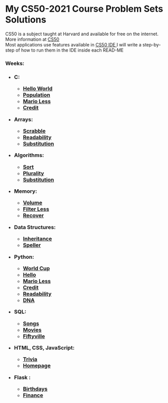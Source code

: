 # My CS50-2021 Course Problem Sets Solutions

CS50 is a subject taught at Harvard and available for free on the internet. More information at <a href="https://cs50.harvard.edu/x/2021/"> CS50 </a> </br>
Most applications use features available in <a href="https://ide.cs50.io/">CS50 IDE </a> I will write a step-by-step of how to run them in the IDE inside each READ-ME

<h3> Weeks: <h3>

* C:
  * <a href= "https://github.com/joaovrds15/My-CS50-Solutions/blob/master/lab1/hello.c">Hello World </a>
  * <a href = "https://github.com/joaovrds15/My-CS50-Solutions/blob/master/lab1/population.c"> Population </a>
  * <a href = "https://github.com/joaovrds15/My-CS50-Solutions/blob/master/pset1/mario.c"> Mario Less </a>
  * <a href = "https://github.com/joaovrds15/My-CS50-Solutions/blob/master/pset1/credit.c">Credit</a>
  
* Arrays:
  * <a href= "https://github.com/joaovrds15/My-CS50-Solutions/blob/master/lab2/scrabble.c">Scrabble</a>
  * <a href= "https://github.com/joaovrds15/My-CS50-Solutions/blob/master/pset2/readability.c">Readability</a>
  * <a href= "https://github.com/joaovrds15/My-CS50-Solutions/blob/master/pset2/substitution.c">Substitution</a>

* Algorithms:
  * <a href= "https://github.com/joaovrds15/My-CS50-Solutions/blob/master/lab3">Sort</a>
  * <a href= "https://github.com/joaovrds15/My-CS50-Solutions/blob/master/pset3/plurality.c">Plurality</a>
  * <a href= "https://github.com/joaovrds15/My-CS50-Solutions/blob/master/pset3/tideman/tideman.c">Substitution</a>
  
* Memory:
  * <a href= "https://github.com/joaovrds15/My-CS50-Solutions/blob/master/lab4">Volume</a>
  * <a href= "https://github.com/joaovrds15/My-CS50-Solutions/tree/master/pset4/filter">Filter Less</a>
  * <a href= "https://github.com/joaovrds15/My-CS50-Solutions/tree/master/pset4/recover">Recover</a>

* Data Structures:
  * <a href= "https://github.com/joaovrds15/My-CS50-Solutions/blob/master/lab5/inheritance.c">Inheritance</a>
  * <a href= "https://github.com/joaovrds15/My-CS50-Solutions/tree/master/pset5/speller">Speller</a>
  
* Python:
  * <a href= "https://github.com/joaovrds15/My-CS50-Solutions/blob/master/lab6/tournament.py">World Cup</a>
  * <a href= "https://github.com/joaovrds15/My-CS50-Solutions/blob/master/pset6/hello.py">Hello</a>
  * <a href= "https://github.com/joaovrds15/My-CS50-Solutions/tree/master/pset6/less">Mario Less</a>
  * <a href= "https://github.com/joaovrds15/My-CS50-Solutions/tree/master/pset6/credit">Credit</a>
  * <a href= "https://github.com/joaovrds15/My-CS50-Solutions/blob/master/pset6/readability.py">Readability</a>
  * <a href= "https://github.com/joaovrds15/My-CS50-Solutions/tree/master/pset6/dna">DNA</a>
  
* SQL:
  * <a href= "https://github.com/joaovrds15/My-CS50-Solutions/tree/master/lab7">Songs</a>
  * <a href= "https://github.com/joaovrds15/My-CS50-Solutions/tree/master/pset7/movies">Movies</a>
  * <a href= "https://github.com/joaovrds15/My-CS50-Solutions/tree/master/pset7/fiftyville">Fiftyville</a>
  
* HTML, CSS, JavaScript:
  * <a href= "https://github.com/joaovrds15/My-CS50-Solutions/tree/master/lab8">Trivia</a>
  * <a href= "https://github.com/joaovrds15/My-CS50-Solutions/tree/master/pset8/homepage">Homepage</a>
  
* Flask :
  * <a href= "https://github.com/joaovrds15/My-CS50-Solutions/tree/master/lab9">Birthdays</a>
  * <a href= "https://github.com/joaovrds15/My-CS50-Solutions/tree/master/pset9/finance">Finance</a>
  
